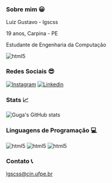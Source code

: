 ### Sobre mim 😀
Luiz Gustavo - lgscss

19 anos, Carpina - PE

Estudante de Engenharia da Computação

<div style="display: inline_block">
    <img align="center" alt="html5" src="https://scontent.xx.fbcdn.net/v/t1.15752-9/436752827_312881161873585_5270265677352077132_n.png?_nc_cat=111&ccb=1-7&_nc_sid=5f2048&_nc_ohc=3ohSKas4Q9oAb7_-Nyi&_nc_ad=z-m&_nc_cid=0&_nc_ht=scontent.xx&oh=03_Q7cD1QHImCXXczANcZGPGKKm3OkUoNufWuJFYhCvRTkksAG4ig&oe=664B8712">
    <p>
</div>

### Redes Sociais 😎

[![Instagram](https://img.shields.io/badge/Instagram-E4405F?style=for-the-badge&logo=instagram&logoColor=white)](https://www.instagram.com/lzgustavo13)
[![Linkedin](https://img.shields.io/badge/LinkedIn-0077B5?style=for-the-badge&logo=linkedin&logoColor=white)](https://www.linkedin.com/in/lzgustavo13/)

### Stats 📈
![Guga's GitHub stats](https://github-readme-stats.vercel.app/api?username=lzgustavo13&show_icons=true&theme=dark)


### Linguagens de Programação 💻
<div style="display: inline_block">
    <img align="center" alt="html5" src="https://img.shields.io/badge/C-00599C?style=for-the-badge&logo=c&logoColor=white)">
    <img align="center" alt="html5" src="https://img.shields.io/badge/C%2B%2B-00599C?style=for-the-badge&logo=c%2B%2B&logoColor=white)">
    <img align="center" alt="html5" src="https://img.shields.io/badge/C%2B%2B-00599C?style=for-the-badge&logo=c%2B%2B&logoColor=white](https://scontent.xx.fbcdn.net/v/t1.15752-9/435970839_758518566422594_2329604427620069592_n.png?_nc_cat=109&ccb=1-7&_nc_sid=5f2048&_nc_ohc=OhnHl0Va1R0Ab69hu5v&_nc_ad=z-m&_nc_cid=0&_nc_ht=scontent.xx&oh=03_Q7cD1QFC3l8C1lqexpouv39W9jEEvh8zWkbMclDihnvG3mD4aw&oe=664BF966))">
    <p>
</div>




### Contato 📞
lgscss@cin.ufpe.br
